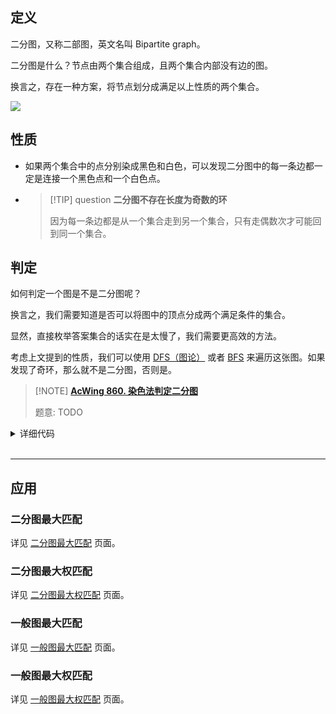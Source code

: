## 定义

二分图，又称二部图，英文名叫 Bipartite graph。

二分图是什么？节点由两个集合组成，且两个集合内部没有边的图。

换言之，存在一种方案，将节点划分成满足以上性质的两个集合。

![](graph/images/bi-graph.svg)

## 性质

- 如果两个集合中的点分别染成黑色和白色，可以发现二分图中的每一条边都一定是连接一个黑色点和一个白色点。

-   > [!TIP] question **二分图不存在长度为奇数的环**
    > 
    > 因为每一条边都是从一个集合走到另一个集合，只有走偶数次才可能回到同一个集合。

## 判定

如何判定一个图是不是二分图呢？

换言之，我们需要知道是否可以将图中的顶点分成两个满足条件的集合。

显然，直接枚举答案集合的话实在是太慢了，我们需要更高效的方法。

考虑上文提到的性质，我们可以使用 [DFS（图论）](graph/dfs.md) 或者 [BFS](graph/bfs.md) 来遍历这张图。如果发现了奇环，那么就不是二分图，否则是。

> [!NOTE] **[AcWing 860. 染色法判定二分图](https://www.acwing.com/problem/content/862/)**
> 
> 题意: TODO

<details>
<summary>详细代码</summary>
<!-- tabs:start -->

##### **C++**

```cpp
#include <algorithm>
#include <cstring>
#include <iostream>

using namespace std;

const int N = 100010, M = 200010;

int n, m;
int h[N], e[M], ne[M], idx;
int color[N];

void add(int a, int b) { e[idx] = b, ne[idx] = h[a], h[a] = idx++; }

bool dfs(int u, int c) {
    color[u] = c;

    for (int i = h[u]; i != -1; i = ne[i]) {
        int j = e[i];
        if (!color[j]) {
            if (!dfs(j, 3 - c)) return false;
        } else if (color[j] == c)
            return false;
    }

    return true;
}

int main() {
    scanf("%d%d", &n, &m);

    memset(h, -1, sizeof h);

    while (m--) {
        int a, b;
        scanf("%d%d", &a, &b);
        add(a, b), add(b, a);
    }

    bool flag = true;
    for (int i = 1; i <= n; i++)
        if (!color[i]) {
            if (!dfs(i, 1)) {
                flag = false;
                break;
            }
        }

    if (flag)
        puts("Yes");
    else
        puts("No");

    return 0;
}
```

##### **Python**

```python
"""
1. 什么是二分图？
2. 可以把所有的点 划分为两个集合，集合A和B中的点互不相连。
3. 一个图是二分图，当且仅当图中不存在奇数环（一个环中的边数是奇数）
   ​	用反证法很好证明。（1-2-1-2-1）起点和终点是会连在一起的.

染色法：判别一个图是不是二分图（一个简单的DFS）
- O(n+m)
- 一条边的两个点一定是属于两个不同的集合
- 由于二分图中没有奇数环，所以染色过程一定没有矛盾（反证法可以证明）

"""


# Python用DFS容易爆栈，建议用BFS再做一遍
def add_edge(a, b):
    global idx
    ev[idx] = b
    ne[idx] = h[a]
    h[a] = idx
    idx += 1


def dfs(u, c):
    color[u] = c
    i = h[u]
    while i != -1:
        j = ev[i]
        if color[j] == 0:
            if not dfs(j, (3 - c)):
                return False
        elif color[j] == c:
            return False
        i = ne[i]
    return True


if __name__ == '__main__':
    N = 100010
    M = 2 * N
    h = [-1] * N
    ev = [0] * M
    ne = [0] * M
    idx = 0
    color = [0] * N

    n, m = map(int, input().split())
    for _ in range(m):
        a, b = map(int, input().split())
        add_edge(a, b)
        add_edge(b, a)
    flag = True
    for i in range(1, n + 1):
        if color[i] == 0:
            if not dfs(i, 1):
                flag = False
                break
    if flag:
        print("Yes")
    else:
        print("No")


# BFS
def add_edge(a, b):
    global idx
    ev[idx] = b
    ne[idx] = h[a]
    h[a] = idx
    idx += 1


def bfs(i, u):
    import queue
    q = queue.Queue()
    q.put([i, u])

    color[i] = u
    while not q.empty():
        u, c = q.get()
        i = h[u]
        while i != -1:
            j = ev[i]
            if not color[j]:
                color[j] = 3 - c
                q.put([j, 3 - c])
            elif color[j] == c:
                return False
            i = ne[i]
    return True


if __name__ == '__main__':
    N = 100010
    M = 2 * N
    h = [-1] * N
    ev = [0] * M
    ne = [0] * M
    idx = 0
    color = [0] * N

    n, m = map(int, input().split())
    for _ in range(m):
        a, b = map(int, input().split())
        add_edge(a, b)
        add_edge(b, a)

    flag = True
    for i in range(1, n + 1):
        if not color[i]:
            if not bfs(i, 1):
                flag = False
                break
    if flag:
        print("Yes")
    else:
        print("No")
```

<!-- tabs:end -->
</details>

<br>

* * *


## 应用

### 二分图最大匹配

详见 [二分图最大匹配](graph/graph-matching/bigraph-match.md) 页面。

### 二分图最大权匹配

详见 [二分图最大权匹配](graph/graph-matching/bigraph-weight-match.md) 页面。

### 一般图最大匹配

详见 [一般图最大匹配](graph/graph-matching/general-match.md) 页面。

### 一般图最大权匹配

详见 [一般图最大权匹配](graph/graph-matching/general-weight-match.md) 页面。
